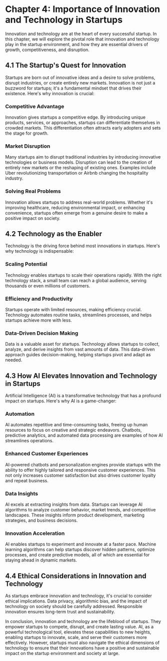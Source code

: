 Chapter 4: Importance of Innovation and Technology in Startups
==============================================================

Innovation and technology are at the heart of every successful startup. In this chapter, we will explore the pivotal role that innovation and technology play in the startup environment, and how they are essential drivers of growth, competitiveness, and disruption.

**4.1 The Startup's Quest for Innovation**
------------------------------------------

Startups are born out of innovative ideas and a desire to solve problems, disrupt industries, or create entirely new markets. Innovation is not just a buzzword for startups; it's a fundamental mindset that drives their existence. Here's why innovation is crucial:

### **Competitive Advantage**

Innovation gives startups a competitive edge. By introducing unique products, services, or approaches, startups can differentiate themselves in crowded markets. This differentiation often attracts early adopters and sets the stage for growth.

### **Market Disruption**

Many startups aim to disrupt traditional industries by introducing innovative technologies or business models. Disruption can lead to the creation of entirely new markets or the reshaping of existing ones. Examples include Uber revolutionizing transportation or Airbnb changing the hospitality industry.

### **Solving Real Problems**

Innovation allows startups to address real-world problems. Whether it's improving healthcare, reducing environmental impact, or enhancing convenience, startups often emerge from a genuine desire to make a positive impact on society.

**4.2 Technology as the Enabler**
---------------------------------

Technology is the driving force behind most innovations in startups. Here's why technology is indispensable:

### **Scaling Potential**

Technology enables startups to scale their operations rapidly. With the right technology stack, a small team can reach a global audience, serving thousands or even millions of customers.

### **Efficiency and Productivity**

Startups operate with limited resources, making efficiency crucial. Technology automates routine tasks, streamlines processes, and helps startups achieve more with less.

### **Data-Driven Decision Making**

Data is a valuable asset for startups. Technology allows startups to collect, analyze, and derive insights from vast amounts of data. This data-driven approach guides decision-making, helping startups pivot and adapt as needed.

**4.3 How AI Elevates Innovation and Technology in Startups**
-------------------------------------------------------------

Artificial Intelligence (AI) is a transformative technology that has a profound impact on startups. Here's why AI is a game-changer:

### **Automation**

AI automates repetitive and time-consuming tasks, freeing up human resources to focus on creative and strategic endeavors. Chatbots, predictive analytics, and automated data processing are examples of how AI streamlines operations.

### **Enhanced Customer Experiences**

AI-powered chatbots and personalization engines provide startups with the ability to offer highly tailored and responsive customer experiences. This not only increases customer satisfaction but also drives customer loyalty and repeat business.

### **Data Insights**

AI excels at extracting insights from data. Startups can leverage AI algorithms to analyze customer behavior, market trends, and competitive landscapes. These insights inform product development, marketing strategies, and business decisions.

### **Innovation Acceleration**

AI enables startups to experiment and innovate at a faster pace. Machine learning algorithms can help startups discover hidden patterns, optimize processes, and create predictive models, all of which are essential for staying ahead in dynamic markets.

**4.4 Ethical Considerations in Innovation and Technology**
-----------------------------------------------------------

As startups embrace innovation and technology, it's crucial to consider ethical implications. Data privacy, algorithmic bias, and the impact of technology on society should be carefully addressed. Responsible innovation ensures long-term trust and sustainability.

In conclusion, innovation and technology are the lifeblood of startups. They empower startups to compete, disrupt, and create lasting value. AI, as a powerful technological tool, elevates these capabilities to new heights, enabling startups to innovate, scale, and serve their customers more effectively. However, startups must also navigate the ethical dimensions of technology to ensure that their innovations have a positive and sustainable impact on the startup environment and society at large.

